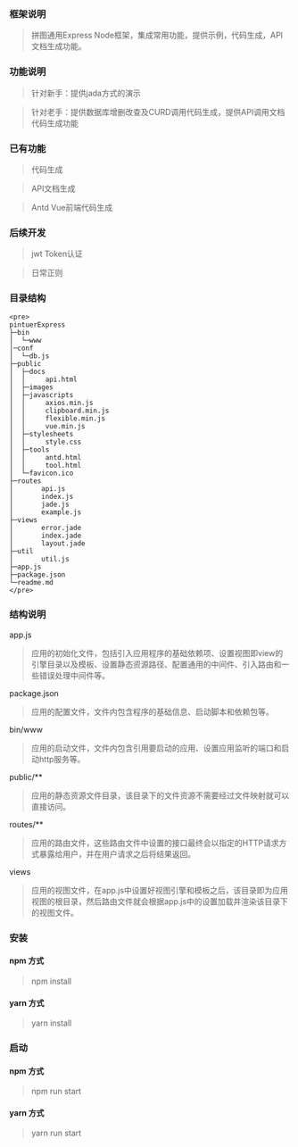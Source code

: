 ### 框架说明

>拼图通用Express Node框架，集成常用功能，提供示例，代码生成，API文档生成功能。 

### 功能说明
>针对新手：提供jada方式的演示

>针对老手：提供数据库增删改查及CURD调用代码生成，提供API调用文档代码生成功能
### 已有功能
>代码生成

>API文档生成

>Antd Vue前端代码生成

### 后续开发
> jwt Token认证

> 日常正则

### 目录结构
```
<pre>
pintuerExpress
├─bin
│  └─www
│─conf
│  └─db.js
├─public
│  ├─docs
│  │     api.html
│  ├─images
│  ├─javascripts
│  │     axios.min.js
│  │     clipboard.min.js
│  │     flexible.min.js
│  │     vue.min.js
│  ├─stylesheets
│  │     style.css
│  ├─tools
│  │     antd.html
│  │     tool.html
│  └─favicon.ico      
├─routes
│       api.js
│       index.js
│       jade.js
│       example.js
├─views
│       error.jade
│       index.jade
│       layout.jade
├─util
│       util.js
├─app.js
├─package.json
└─readme.md
</pre>

```
### 结构说明

app.js
>应用的初始化文件，包括引入应用程序的基础依赖项、设置视图即view的引擎目录以及模板、设置静态资源路径、配置通用的中间件、引入路由和一些错误处理中间件等。

package.json
>应用的配置文件，文件内包含程序的基础信息、启动脚本和依赖包等。

bin/www
>应用的启动文件，文件内包含引用要启动的应用、设置应用监听的端口和启动http服务等。

public/**
>应用的静态资源文件目录，该目录下的文件资源不需要经过文件映射就可以直接访问。

routes/**
>应用的路由文件，这些路由文件中设置的接口最终会以指定的HTTP请求方式暴露给用户，并在用户请求之后将结果返回。

views
>应用的视图文件，在app.js中设置好视图引擎和模板之后，该目录即为应用视图的根目录，然后路由文件就会根据app.js中的设置加载并渲染该目录下的视图文件。

### 安装
#### npm 方式
> npm install 

#### yarn 方式

> yarn install

### 启动
#### npm 方式

> npm run start 

#### yarn 方式
> yarn run start

